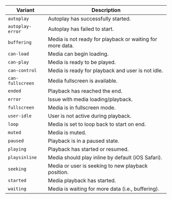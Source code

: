 | Variant          | Description                                               |
| ---------------- | --------------------------------------------------------- |
| `autoplay`       | Autoplay has successfully started.                        |
| `autoplay-error` | Autoplay has failed to start.                             |
| `buffering`      | Media is not ready for playback or waiting for more data. |
| `can-load`       | Media can begin loading.                                  |
| `can-play`       | Media is ready to be played.                              |
| `can-control`    | Media is ready for playback and user is not idle.         |
| `can-fullscreen` | Media fullscreen is available.                            |
| `ended`          | Playback has reached the end.                             |
| `error`          | Issue with media loading/playback.                        |
| `fullscreen`     | Media is in fullscreen mode.                              |
| `user-idle`      | User is not active during playback.                       |
| `loop`           | Media is set to loop back to start on end.                |
| `muted`          | Media is muted.                                           |
| `paused`         | Playback is in a paused state.                            |
| `playing`        | Playback has started or resumed.                          |
| `playsinline`    | Media should play inline by default (iOS Safari).         |
| `seeking`        | Media or user is seeking to new playback position.        |
| `started`        | Media playback has started.                               |
| `waiting`        | Media is waiting for more data (i.e., buffering).         |
